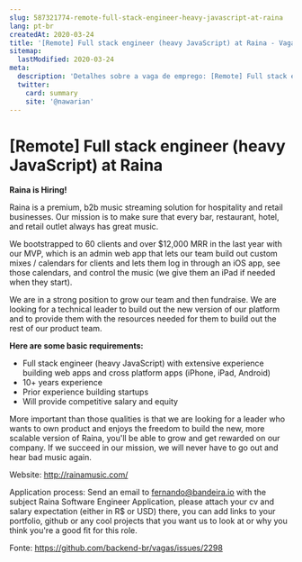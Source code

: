 ```yaml
---
slug: 587321774-remote-full-stack-engineer-heavy-javascript-at-raina
lang: pt-br
createdAt: 2020-03-24
title: '[Remote] Full stack engineer (heavy JavaScript) at Raina - Vaga de Emprego'
sitemap:
  lastModified: 2020-03-24
meta:
  description: 'Detalhes sobre a vaga de emprego: [Remote] Full stack engineer (heavy JavaScript) at Raina'
  twitter:
    card: summary
    site: '@nawarian'
---
```


# [Remote] Full stack engineer (heavy JavaScript) at Raina

**Raina is Hiring!**

Raina is a premium, b2b music streaming solution for hospitality and retail businesses. Our mission is to make sure that every bar, restaurant, hotel, and retail outlet always has great music.

We bootstrapped to 60 clients and over $12,000 MRR in the last year with our MVP, which is an admin web app that lets our team build out custom mixes / calendars for clients and lets them log in through an iOS app, see those calendars, and control the music (we give them an iPad if needed when they start).

We are in a strong position to grow our team and then fundraise. We are looking for a technical leader to build out the new version of our platform and to provide them with the resources needed for them to build out the rest of our product team.

**Here are some basic requirements:**

- Full stack engineer (heavy JavaScript) with extensive experience building web apps and cross platform apps (iPhone, iPad, Android)
- 10+ years experience
- Prior experience building startups
- Will provide competitive salary and equity

More important than those qualities is that we are looking for a leader who wants to own product and enjoys the freedom to build the new, more scalable version of Raina, you'll be able to grow and get rewarded on our company.
If we succeed in our mission, we will never have to go out and hear bad music again.

Website: http://rainamusic.com/

Application process: Send an email to fernando@bandeira.io with the subject Raina Software Engineer Application, please attach your cv and salary expectation (either in R$ or USD) there, you can add links to your portfolio, github or any cool projects that you want us to look at or why you think you're a good fit for this role.

Fonte: https://github.com/backend-br/vagas/issues/2298